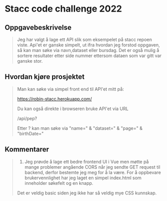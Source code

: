 # Stacc code challenge 2022

## Oppgavebeskrivelse
> Jeg har valgt å lage ett API slik som eksempelet på stacc repoen viste.
> Api'et er ganske simpelt, ut ifra hvordan jeg forstod oppgaven, så kan man søke via navn,dataset eller bursdag.
> Det er også mulig å sortere resultater etter side nummer ettersom dataen som var gitt var ganske stor.
>

## Hvordan kjøre prosjektet
> Man kan søke via simpel front end til API'et mitt på:
> 
> https://robin-stacc.herokuapp.com/
> 
> Du kan også direkte i browseren bruke API'et via URL
> 
> /api/pep?
> 
> Etter ? kan man søke via "name=" & "dataset=" & "page=" & "birthDate="

## Kommentarer
> 1. Jeg prøvde å lage ett bedre frontend UI i Vue men møtte på mange problemer angående CORS når jeg sendte GET 
> request til backend, derfor bestemte jeg meg for å
>la være. For å oppbevare brukervennlighet har jeg laget en simpel index.html som inneholder søkefelt og en knapp.
> 
> Det er veldig basic siden jeg ikke har så veldig mye CSS kunnskap.
> 
> 